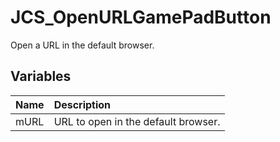 # JCS_OpenURLGamePadButton

Open a URL in the default browser.

## Variables

| Name | Description                         |
|:-----|:------------------------------------|
| mURL | URL to open in the default browser. |

